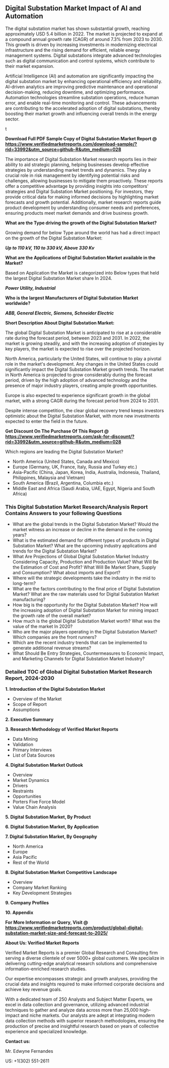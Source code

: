 <h2>Digital Substation Market Impact of AI and Automation</h2><p>The digital substation market has shown substantial growth, reaching approximately USD 5.4 billion in 2022. The market is projected to expand at a compound annual growth rate (CAGR) of around 7.3% from 2023 to 2030. This growth is driven by increasing investments in modernizing electrical infrastructure and the rising demand for efficient, reliable energy management systems. Digital substations integrate advanced technologies such as digital communication and control systems, which contribute to their market expansion.</p><p>Artificial Intelligence (AI) and automation are significantly impacting the digital substation market by enhancing operational efficiency and reliability. AI-driven analytics are improving predictive maintenance and operational decision-making, reducing downtime, and optimizing performance. Automation technologies streamline substation operations, reduce human error, and enable real-time monitoring and control. These advancements are contributing to the accelerated adoption of digital substations, thereby boosting their market growth and influencing overall trends in the energy sector.</p>t</p><p id="" class=""><strong>Download Full PDF Sample Copy of Digital Substation Market Report @ <a href="https://www.verifiedmarketreports.com/download-sample/?rid=33992&utm_source=github-R&utm_medium=028" target="_blank">https://www.verifiedmarketreports.com/download-sample/?rid=33992&utm_source=github-R&utm_medium=028</a></strong></p><p>The importance of&nbsp;Digital Substation Market research reports lies in their ability to aid strategic planning, helping businesses develop effective strategies by understanding market trends and dynamics. They play a crucial role in risk management by identifying potential risks and challenges, allowing businesses to mitigate them proactively. These reports offer a competitive advantage by providing insights into competitors' strategies and Digital Substation Market positioning. For investors, they provide critical data for making informed decisions by highlighting market forecasts and growth potential. Additionally, market research reports guide product development by understanding consumer needs and preferences, ensuring products meet market demands and drive business growth.</p><p><strong>What are the&nbsp;Type driving the growth of the Digital Substation Market?</strong></p><p id="" class="">Growing demand for below Type around the world has had a direct impact on the growth of the Digital Substation Market:</p><em><strong>Up to 110 kV, 110 to 330 kV, Above 330 Kv</strong></em></p><strong>What are the&nbsp;Applications&nbsp;of Digital Substation Market available in the Market?</strong></p><p id="" class="">Based on Application the Market is categorized into Below types that held the largest Digital Substation Market share In 2024.</p><em><strong>Power Utility, Industrial</strong></em></p><strong>Who is the largest Manufacturers of Digital Substation Market worldwide?</strong></p><p><em><strong>ABB, General Electric, Siemens, Schneider Electric</strong></em></p><p id="" class=""><strong>Short Description About Digital Substation Market:</strong></p><p>The global Digital Substation Market is anticipated to rise at a considerable rate during the forecast period, between 2023 and 2031. In 2022, the market is growing steadily, and with the increasing adoption of strategies by key players, the market is expected to rise over the projected horizon.</p><p>North America, particularly the United States, will continue to play a pivotal role in the market's development. Any changes in the United States could significantly impact the Digital Substation Market growth trends. The market in North America is projected to grow considerably during the forecast period, driven by the high adoption of advanced technology and the presence of major industry players, creating ample growth opportunities.</p><p>Europe is also expected to experience significant growth in the global market, with a strong CAGR during the forecast period from 2024 to 2031.</p><p>Despite intense competition, the clear global recovery trend keeps investors optimistic about the Digital Substation Market, with more new investments expected to enter the field in the future.</p><p id="" class=""><strong>Get Discount On The Purchase Of This Report @ <a href="https://www.verifiedmarketreports.com/ask-for-discount/?rid=33992&utm_source=github-R&utm_medium=028" target="_blank">https://www.verifiedmarketreports.com/ask-for-discount/?rid=33992&utm_source=github-R&utm_medium=028</a></strong></p>Which regions are leading the Digital Substation Market?</p><ul><li>North America (United States, Canada and Mexico)</li><li>Europe (Germany, UK, France, Italy, Russia and Turkey etc.)</li><li>Asia-Pacific (China, Japan, Korea, India, Australia, Indonesia, Thailand, Philippines, Malaysia and Vietnam)</li><li>South America (Brazil, Argentina, Columbia etc.)</li><li>Middle East and Africa (Saudi Arabia, UAE, Egypt, Nigeria and South Africa)</li></ul><h3 id="" class="">This Digital Substation Market Research/Analysis Report Contains Answers to your following Questions</h3><ul><li>What are the global trends in the Digital Substation Market? Would the market witness an increase or decline in the demand in the coming years?</li><li>What is the estimated demand for different types of products in Digital Substation Market? What are the upcoming industry applications and trends for the Digital Substation Market?</li><li>What Are Projections of Global Digital Substation Market Industry Considering Capacity, Production and Production Value? What Will Be the Estimation of Cost and Profit? What Will Be Market Share, Supply and Consumption? What about imports and Export?</li><li>Where will the strategic developments take the industry in the mid to long-term?</li><li>What are the factors contributing to the final price of Digital Substation Market? What are the raw materials used for Digital Substation Market manufacturing?</li><li>How big is the opportunity for the Digital Substation Market? How will the increasing adoption of Digital Substation Market for mining impact the growth rate of the overall market?</li><li>How much is the global Digital Substation Market worth? What was the value of the market In 2020?</li><li>Who are the major players operating in the Digital Substation Market? Which companies are the front runners?</li><li>Which are the recent industry trends that can be implemented to generate additional revenue streams?</li><li>What Should Be Entry Strategies, Countermeasures to Economic Impact, and Marketing Channels for Digital Substation Market Industry?</li></ul><h3 id="" class="">Detailed TOC of Global Digital Substation Market Research Report, 2024-2030</h3><p id="" class=""><strong>1. Introduction of the Digital Substation Market</strong></p><ul><li>Overview of the Market</li><li>Scope of Report</li><li>Assumptions</li></ul><p id="" class=""><strong>2. Executive Summary</strong></p><p id="" class=""><strong>3. Research Methodology of Verified Market Reports</strong></p><ul><li>Data Mining</li><li>Validation</li><li>Primary Interviews</li><li>List of Data Sources</li></ul><p id="" class=""><strong>4. Digital Substation Market Outlook</strong></p><ul><li>Overview</li><li>Market Dynamics</li><li>Drivers</li><li>Restraints</li><li>Opportunities</li><li>Porters Five Force Model</li><li>Value Chain Analysis</li></ul><p id="" class=""><strong>5. Digital Substation Market, By Product</strong></p><p id="" class=""><strong>6. Digital Substation Market, By Application</strong></p><p id="" class=""><strong>7. Digital Substation Market, By Geography</strong></p><ul><li>North America</li><li>Europe</li><li>Asia Pacific</li><li>Rest of the World</li></ul><p id="" class=""><strong>8. Digital Substation Market Competitive Landscape</strong></p><ul><li>Overview</li><li>Company Market Ranking</li><li>Key Development Strategies</li></ul><p id="" class=""><strong>9. Company Profiles</strong></p><p id="" class=""><strong>10. Appendix</strong></p><p id="" class=""><strong>For More Information or Query, Visit @ <a href="https://www.verifiedmarketreports.com/product/global-digital-substation-market-size-and-forecast-to-2025/" target="_blank">https://www.verifiedmarketreports.com/product/global-digital-substation-market-size-and-forecast-to-2025/</a></strong></p><p id="" class=""><strong>About Us: Verified Market Reports</strong></p><p id="" class="">Verified Market Reports is a premier Global Research and Consulting firm serving a diverse clientele of over 5000+ global customers. We specialize in delivering cutting-edge analytical research solutions and comprehensive information-enriched research studies.</p><p id="" class="">Our expertise encompasses strategic and growth analyses, providing the crucial data and insights required to make informed corporate decisions and achieve key revenue goals.</p><p id="" class="">With a dedicated team of 250 Analysts and Subject Matter Experts, we excel in data collection and governance, utilizing advanced industrial techniques to gather and analyze data across more than 25,000 high-impact and niche markets. Our analysts are adept at integrating modern data collection methods with superior research methodologies, ensuring the production of precise and insightful research based on years of collective experience and specialized knowledge.</p><p id="" class=""><strong>Contact us:</strong></p><p id="" class="">Mr. Edwyne Fernandes</p><p id="" class="">US: +1(302) 551-2611</p>